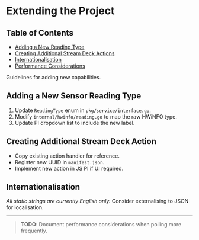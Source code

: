 # Extending the Project
## Table of Contents
- [Adding a New Reading Type](#adding-a-new-reading-type)
- [Creating Additional Stream Deck Actions](#creating-additional-stream-deck-actions)
- [Internationalisation](#internationalisation)
- [Performance Considerations](#performance-considerations-todo)

Guidelines for adding new capabilities.

## Adding a New Sensor Reading Type

1. Update `ReadingType` enum in `pkg/service/interface.go`.
2. Modify `internal/hwinfo/reading.go` to map the raw HWiNFO type.
3. Update PI dropdown list to include the new label.

## Creating Additional Stream Deck Action

* Copy existing action handler for reference.
* Register new UUID in `manifest.json`.
* Implement new action in JS PI if UI required.

## Internationalisation

_All static strings are currently English only._ Consider externalising to JSON for localisation.

---

> **TODO**: Document performance considerations when polling more frequently.
